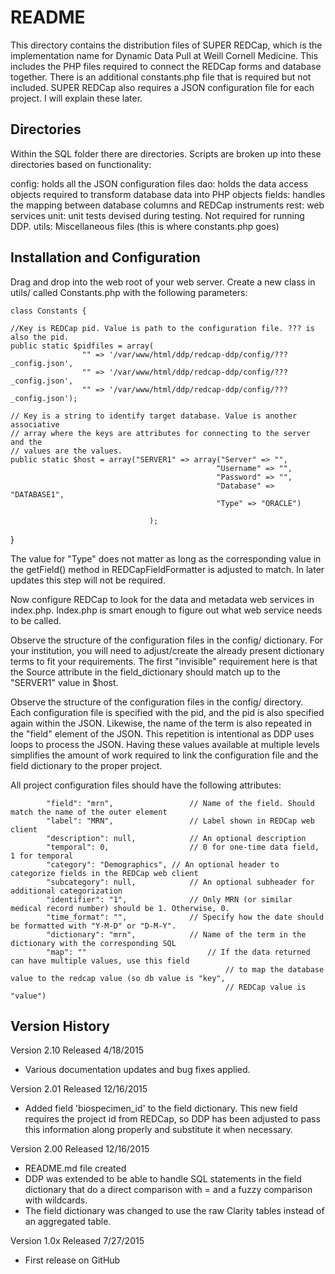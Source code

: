 README
======

This directory contains the distribution files of SUPER REDCap, which is the implementation name for 
Dynamic Data Pull at Weill Cornell Medicine. This includes the PHP files required to connect the REDCap
forms and database together. There is an additional constants.php file that is required but not included.
SUPER REDCap also requires a JSON configuration file for each project. I will explain these later.

Directories
-----------

Within the SQL folder there are directories. Scripts are broken up into these directories based on functionality:

config: holds all the JSON configuration files
dao: holds the data access objects required to transform database data into PHP objects
fields: handles the mapping between database columns and REDCap instruments
rest: web services
unit: unit tests devised during testing. Not required for running DDP.
utils: Miscellaneous files (this is where constants.php goes)

Installation and Configuration
------------------------------

Drag and drop into the web root of your web server. Create a new class in utils/ called Constants.php with the following
parameters:


	class Constants {
	
	//Key is REDCap pid. Value is path to the configuration file. ??? is also the pid.
	public static $pidfiles = array(
					"" => '/var/www/html/ddp/redcap-ddp/config/???_config.json',
					"" => '/var/www/html/ddp/redcap-ddp/config/???_config.json',
					"" => '/var/www/html/ddp/redcap-ddp/config/???_config.json');
	
	// Key is a string to identify target database. Value is another associative
	// array where the keys are attributes for connecting to the server and the
	// values are the values.
	public static $host = array("SERVER1" => array("Server" => "",
                                                  "Username" => "",
                                                  "Password" => "",
                                                  "Database" => "DATABASE1",
                                                  "Type" => "ORACLE")
                                             
                                   );
}

The value for "Type" does not matter as long as the corresponding value in the getField() method in REDCapFieldFormatter is adjusted
to match. In later updates this step will not be required.

Now configure REDCap to look for the data and metadata web services in index.php. Index.php is smart enough to figure out
what web service needs to be called.

Observe the structure of the configuration files in the config/ dictionary. For your institution, you will need to adjust/create
the already present dictionary terms to fit your requirements. The first "invisible" requirement here is that the Source attribute
in the field_dictionary should match up to the "SERVER1" value in $host.

Observe the structure of the configuration files in the config/ directory. Each configuration file is specified with the pid, and the pid
is also specified again within the JSON. Likewise, the name of the term is also repeated in the "field" element of the JSON. This 
repetition is intentional as DDP uses loops to process the JSON. Having these values available at multiple levels simplifies the
amount of work required to link the configuration file and the field dictionary to the proper project.

All project configuration files should have the following attributes:

            "field": "mrn",					// Name of the field. Should match the name of the outer element
            "label": "MRN",					// Label shown in REDCap web client
            "description": null,			// An optional description
            "temporal": 0,					// 0 for one-time data field, 1 for temporal
            "category": "Demographics",	// An optional header to categorize fields in the REDCap web client
            "subcategory": null,			// An optional subheader for additional categorization
            "identifier": "1",				// Only MRN (or similar medical record number) should be 1. Otherwise, 0.
            "time_format": "",				// Specify how the date should be formatted with "Y-M-D" or "D-M-Y".
            "dictionary": "mrn",			// Name of the term in the dictionary with the corresponding SQL
            "map": ""							// If the data returned can have multiple values, use this field
            										// to map the database value to the redcap value (so db value is "key",
            										// REDCap value is "value")

Version History
---------------

Version 2.10
Released  4/18/2015

* Various documentation updates and bug fixes applied.

Version 2.01
Released  12/16/2015

* Added field 'biospecimen_id' to the field dictionary. This new field requires the project id from REDCap, so DDP has been adjusted to pass this information along properly and substitute it when necessary.

Version 2.00
Released  12/16/2015

* README.md file created
* DDP was extended to be able to handle SQL statements in the field dictionary that do a direct comparison with = and a fuzzy comparison with wildcards.
* The field dictionary was changed to use the raw Clarity tables instead of an aggregated table.

Version 1.0x
Released  7/27/2015

* First release on GitHub